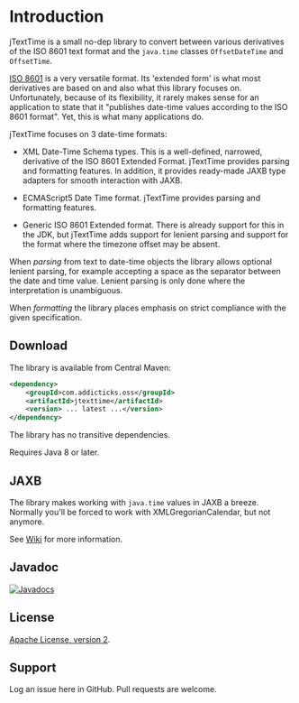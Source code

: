 # Introduction

jTextTime is a small no-dep library to convert between various derivatives
of the ISO 8601 text format and the `java.time` classes 
`OffsetDateTime` and `OffsetTime`.

[ISO 8601](https://en.wikipedia.org/wiki/ISO_8601) is a very versatile format. 
Its 'extended form' is what most derivatives are based on and also what this 
library focuses on. Unfortunately, because of its flexibility, it rarely 
makes sense for an application to state that it "publishes date-time values
according to the ISO 8601 format". Yet, this is what many applications do.

jTextTime focuses on 3 date-time formats:

* XML Date-Time Schema types. This is a well-defined, narrowed, derivative
of the ISO 8601 Extended Format. jTextTime provides parsing and formatting
features. In addition, it provides ready-made JAXB type adapters for smooth 
interaction with JAXB.

* ECMAScript5 Date Time format. jTextTime provides parsing and formatting
features.

* Generic ISO 8601 Extended format. There is already support for this in the JDK, but 
jTextTime adds support for lenient parsing and support for the format where
the timezone offset may be absent.

When *parsing* from text to date-time objects the library allows optional
lenient parsing, for example accepting a space as the separator between
the date and time value. Lenient parsing is only done where the interpretation
is unambiguous.

When *formatting* the library places emphasis on strict compliance with
the given specification.


## Download

The library is available from Central Maven:

```xml
<dependency>
    <groupId>com.addicticks.oss</groupId>
    <artifactId>jtexttime</artifactId>
    <version> ... latest ...</version>
</dependency>
```

The library has no transitive dependencies.

Requires Java 8 or later.

## JAXB

The library makes working with `java.time` values in JAXB a breeze.
Normally you'll be forced to work with XMLGregorianCalendar, but not anymore.

See [Wiki](https://github.com/Addicticks/jTexttime/wiki/JAXB-type-adapter-classes-for-java.time)
for more information.

## Javadoc

[![Javadocs](https://javadoc.io/badge/com.addicticks.oss/jtexttime.svg)](https://javadoc.io/doc/com.addicticks.oss/jtexttime)


## License

[Apache License, version 2](https://www.apache.org/licenses/LICENSE-2.0).


## Support

Log an issue here in GitHub. Pull requests are welcome.
